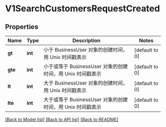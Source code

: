 # V1SearchCustomersRequestCreated

## Properties
Name | Type | Description | Notes
------------ | ------------- | ------------- | -------------
**gt** | **int** | 小于 BusinessUser 对象的创建时间，用 Unix 时间戳表示 | [default to 0]
**gte** | **int** | 小于或等于 BusinessUser 对象的创建时间，用 Unix 时间戳表示 | [default to 0]
**lt** | **int** | 大于 BusinessUser 对象的创建时间，用 Unix 时间戳表示 | [default to 0]
**lte** | **int** | 大于或等于 BusinessUser 对象的创建时间，用 Unix 时间戳表示 | [default to 0]

[[Back to Model list]](../README.md#documentation-for-models) [[Back to API list]](../README.md#documentation-for-api-endpoints) [[Back to README]](../README.md)


